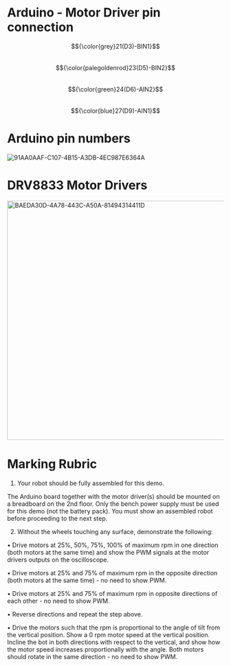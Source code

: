 # Arduino - Motor Driver pin connection
$${\color{grey}21(D3)-BIN1}$$  
$${\color{palegoldenrod}23(D5)-BIN2}$$  
$${\color{green}24(D6)-AIN2}$$  
$${\color{blue}27(D9)-AIN1}$$  

# Arduino pin numbers
![91AA0AAF-C107-4B15-A3DB-4EC987E6364A](https://github.com/user-attachments/assets/4c3dd768-6818-4001-9ffa-96b71e15a0c0)

# DRV8833 Motor Drivers
<img width="557" alt="BAEDA30D-4A78-443C-A50A-81494314411D" src="https://github.com/user-attachments/assets/d70ab712-14a1-4c5e-8798-28c1caad8d32" />

# Marking Rubric
1. Your robot should be fully assembled for this demo.


The Arduino board together with
the motor driver(s) should be mounted on a breadboard on the 2nd floor. Only the
bench power supply must be used for this demo (not the battery pack). You must
show an assembled robot before proceeding to the next step.

2. Without the wheels touching any surface, demonstrate the following:

• Drive motors at 25%, 50%, 75%, 100% of maximum rpm in one direction (both
motors at the same time) and show the PWM signals at the motor drivers
outputs on the oscilloscope.

• Drive motors at 25% and 75% of maximum rpm in the opposite direction (both
motors at the same time) - no need to show PWM.

• Drive motors at 25% and 75% of maximum rpm in opposite directions of each
other - no need to show PWM.

• Reverse directions and repeat the step above.

• Drive the motors such that the rpm is proportional to the angle of tilt from the
vertical position. Show a 0 rpm motor speed at the vertical position. Incline the
bot in both directions with respect to the vertical, and show how the motor
speed increases proportionally with the angle. Both motors should rotate in the
same direction - no need to show PWM.
